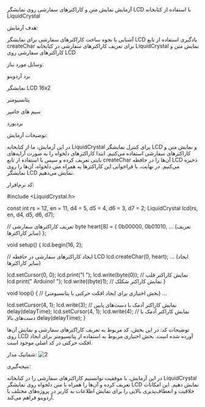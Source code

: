آزمایش نمایش متن و کاراکترهای سفارشی روی نمایشگر LCD با استفاده از کتابخانه LiquidCrystal

هدف آزمایش:

آشنایی با نحوه ساخت کاراکترهای سفارشی برای نمایشگر LCD
یادگیری استفاده از تابع createChar برای تعریف کاراکترهای سفارشی در کتابخانه LiquidCrystal
نمایش متن و کاراکترهای سفارشی روی LCD

وسایل مورد نیاز:

برد آردوینو

نمایشگر LCD 16x2

پتانسیومتر

سیم‌ های جامپر

بردبورد

 توضیحات آزمایش:

در این آزمایش، ما از کتابخانه LiquidCrystal برای کنترل نمایشگر LCD و نمایش متن و کاراکترهای سفارشی استفاده می‌کنیم. ابتدا کاراکترهای دلخواه را به صورت آرایه‌های بایتی تعریف کرده و سپس با استفاده از تابع createChar آن‌ها را در حافظه LCD ذخیره می‌کنیم. در نهایت، با فراخوانی این کاراکترها به همراه متن دلخواه، آن‌ها را روی نمایشگر LCD نمایش می‌دهیم.

 کد نرم‌افزار:

#include <LiquidCrystal.h>

const int rs = 12, en = 11, d4 = 5, d5 = 4, d6 = 3, d7 = 2;
LiquidCrystal lcd(rs, en, d4, d5, d6, d7);

// تعریف کاراکترهای سفارشی
byte heart[8] = {
  0b00000,
  0b01010,
  ... (تعریف سایر کاراکترها)
};

void setup() {
  lcd.begin(16, 2);

  // ایجاد کاراکترهای سفارشی در حافظه LCD
  lcd.createChar(0, heart);
  ... (ایجاد سایر کاراکترها)

  lcd.setCursor(0, 0);
  lcd.print("I ");
  lcd.write(byte(0)); // نمایش کاراکتر قلب
  lcd.print(" Arduino! ");
  lcd.write((byte)1); // نمایش کاراکتر شکلک
}

void loop() {
  // (بخش اختیاری برای ایجاد افکت حرکتی با پتانسیومتر)
  ...
  
  lcd.setCursor(4, 1);
  lcd.write(3); // نمایش کاراکتر آدمک با دست‌های پایین
  delay(delayTime);
  lcd.setCursor(4, 1);
  lcd.write(4); // نمایش کاراکتر آدمک با دست‌های بالا
  delay(delayTime);
}

توضیحات کد:
در این بخش، کد مربوط به تعریف کاراکترهای سفارشی و نمایش آن‌ها روی LCD آورده شده است.
بخش اختیاری مربوط به استفاده از پتانسیومتر برای ایجاد افکت حرکتی در کد اصلی موجود است.

 شماتیک مدار:
 ![2](https://github.com/user-attachments/assets/6b37ff98-c943-4205-9715-8390f0dd1264)

  نتیجه‌گیری:

در این آزمایش، با موفقیت توانستیم کاراکترهای سفارشی را در کتابخانه LiquidCrystal تعریف کرده و آن‌ها را همراه با متن دلخواه روی نمایشگر LCD نمایش دهیم. این امکانات خلاقیت و انعطاف‌پذیری بالایی را برای نمایش اطلاعات به کاربر در پروژه‌های مختلف با آردوینو فراهم می‌کند.

